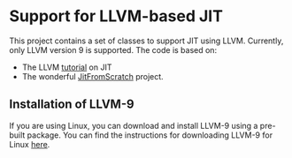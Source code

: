 # Support for LLVM-based JIT

This project contains a set of classes to support JIT using LLVM. Currently, only LLVM version 9 is supported. The code is based on:

- The LLVM [tutorial](https://llvm.org/docs/tutorial/BuildingAJIT1.html) on JIT
- The wonderful [JitFromScratch](https://github.com/weliveindetail/JitFromScratch) project.

## Installation of LLVM-9

If you are using Linux, you can download and install LLVM-9 using a pre-built package. You can find the instructions for downloading LLVM-9 for Linux [here](https://apt.llvm.org/).
